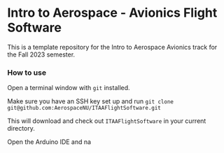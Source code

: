# Intro to Aerospace - Avionics Flight Software

This is a template repository for the Intro to Aerospace Avionics track for the Fall 2023 semester.

### How to use
Open a terminal window with `git` installed. 

Make sure you have an SSH key set up and run
`git clone git@github.com:AerospaceNU/ITAAFlightSoftware.git`

This will download and check out `ITAAFlightSoftware` in your current directory.

Open the Arduino IDE and na
